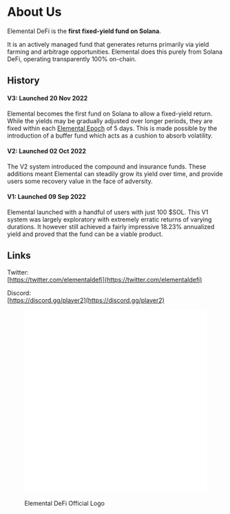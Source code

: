 # About Us

Elemental DeFi is the **first fixed-yield fund on Solana**.

It is an actively managed fund that generates returns primarily via yield farming and arbitrage opportunities. Elemental does this purely from Solana DeFi, operating transparently 100% on-chain.

## History

#### V3: Launched 20 Nov 2022

Elemental becomes the first fund on Solana to allow a fixed-yield return. While the yields may be gradually adjusted over longer periods, they are fixed within each [Elemental Epoch](elemental-epoch.md) of 5 days. This is made possible by the introduction of a buffer fund which acts as a cushion to absorb volatility.

#### **V2: Launched 02 Oct 2022**

The V2 system introduced the compound and insurance funds. These additions meant Elemental can steadily grow its yield over time, and provide users some recovery value in the face of adversity.

#### V1: Launched 09 Sep 2022

Elemental launched with a handful of users with just 100 $SOL. This V1 system was largely exploratory with extremely erratic returns of varying durations. It however still achieved a fairly impressive 18.23% annualized yield and proved that the fund can be a viable product.

## Links

Twitter:\
[https://twitter.com/elementaldefi](https://twitter.com/elementaldefi)

Discord:\
[https://discord.gg/player2](https://discord.gg/player2)

<figure><img src="../../.gitbook/assets/logo_default.png" alt=""><figcaption><p>Elemental DeFi Official Logo</p></figcaption></figure>
